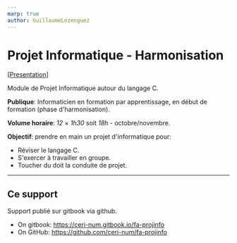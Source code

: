 ```yaml
---
marp: true
author: GuillaumeLozenguez
---
```


# Projet Informatique - Harmonisation

[[Presentation](README.pdf)]

Module de Projet Informatique autour du langage C.

**Publique**: Informaticien en formation par apprentissage, en début de formation (phase d'harmonisation).

**Volume horaire**: *12* &times; *1h30* soit *18h* - octobre/novembre.

**Objectif**: prendre en main un projet d'informatique pour:

- Réviser le langage C.
- S'exercer à travailler en groupe.
- Toucher du doit la conduite de projet.

---

## Ce support

Support publié sur gitbook via github.

- On gitbook: https://ceri-num.gitbook.io/fa-projinfo
- On GitHub: https://github.com/ceri-num/fa-projinfo

